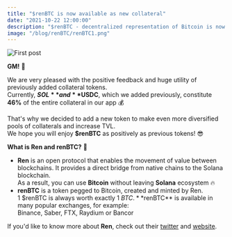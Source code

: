 ```yaml
---
title: "$renBTC is now available as new collateral"
date: "2021-10-22 12:00:00"
description: "$renBTC - decentralized representation of Bitcoin is now available as new collateral"
image: "/blog/renBTC/renBTC1.png"
---
```

![First post](/blog/renBTC/renBTC2.png "horizontal")

**GM!** 👋

We are very pleased with the positive feedback and huge utility of previously added collateral tokens.  
Currently, **$SOL** and **$USDC**, which we added previously, constitute **46%** of the entire collateral in our app 💰  

That's why we decided to add a new token to make even more diversified pools of collaterals and increase TVL.  
We hope you will enjoy **$renBTC** as positively as previous tokens! 😎


**What is Ren and renBTC?** 🧐
* **Ren‌** ‌is‌ ‌an‌ ‌open‌ ‌protocol‌ ‌that‌ ‌enables‌ ‌the‌ ‌movement‌ ‌of‌ ‌value‌ ‌between‌ ‌blockchains. It provides a direct bridge from native chains to the Solana blockchain.  
As a result, you can use **Bitcoin** without leaving **Solana** ecosystem 🔥
 ‌
* **renBTC** is a token pegged to Bitcoin, created and minted by Ren.  
1 $renBTC is always worth exactly 1 $BTC.  
**$renBTC** is available in many popular exchanges, for example:  
Binance, Saber, FTX, Raydium or Bancor

If you'd like to know more about **Ren**, check out their [twitter](https://twitter.com/renprotocol) and [website](https://renproject.io/).
